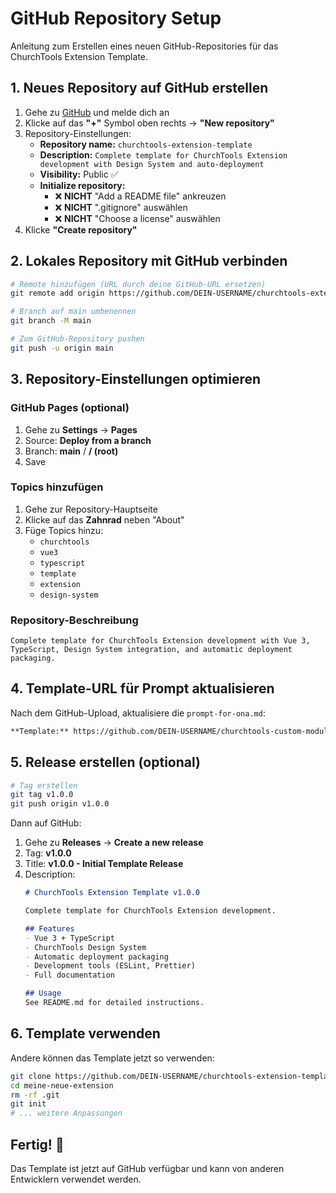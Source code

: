 # GitHub Repository Setup

Anleitung zum Erstellen eines neuen GitHub-Repositories für das ChurchTools Extension Template.

## 1. Neues Repository auf GitHub erstellen

1. Gehe zu [GitHub](https://github.com) und melde dich an
2. Klicke auf das **"+"** Symbol oben rechts → **"New repository"**
3. Repository-Einstellungen:
   - **Repository name:** `churchtools-extension-template`
   - **Description:** `Complete template for ChurchTools Extension development with Design System and auto-deployment`
   - **Visibility:** Public ✅
   - **Initialize repository:** 
     - ❌ **NICHT** "Add a README file" ankreuzen
     - ❌ **NICHT** ".gitignore" auswählen  
     - ❌ **NICHT** "Choose a license" auswählen
4. Klicke **"Create repository"**

## 2. Lokales Repository mit GitHub verbinden

```bash
# Remote hinzufügen (URL durch deine GitHub-URL ersetzen)
git remote add origin https://github.com/DEIN-USERNAME/churchtools-extension-template.git

# Branch auf main umbenennen
git branch -M main

# Zum GitHub-Repository pushen
git push -u origin main
```

## 3. Repository-Einstellungen optimieren

### GitHub Pages (optional)
1. Gehe zu **Settings** → **Pages**
2. Source: **Deploy from a branch**
3. Branch: **main** / **/ (root)**
4. Save

### Topics hinzufügen
1. Gehe zur Repository-Hauptseite
2. Klicke auf das **Zahnrad** neben "About"
3. Füge Topics hinzu:
   - `churchtools`
   - `vue3`
   - `typescript`
   - `template`
   - `extension`
   - `design-system`

### Repository-Beschreibung
```
Complete template for ChurchTools Extension development with Vue 3, TypeScript, Design System integration, and automatic deployment packaging.
```

## 4. Template-URL für Prompt aktualisieren

Nach dem GitHub-Upload, aktualisiere die `prompt-for-ona.md`:

```markdown
**Template:** https://github.com/DEIN-USERNAME/churchtools-custom-module-template
```

## 5. Release erstellen (optional)

```bash
# Tag erstellen
git tag v1.0.0
git push origin v1.0.0
```

Dann auf GitHub:
1. Gehe zu **Releases** → **Create a new release**
2. Tag: **v1.0.0**
3. Title: **v1.0.0 - Initial Template Release**
4. Description:
   ```markdown
   # ChurchTools Extension Template v1.0.0
   
   Complete template for ChurchTools Extension development.
   
   ## Features
   - Vue 3 + TypeScript
   - ChurchTools Design System
   - Automatic deployment packaging
   - Development tools (ESLint, Prettier)
   - Full documentation
   
   ## Usage
   See README.md for detailed instructions.
   ```

## 6. Template verwenden

Andere können das Template jetzt so verwenden:

```bash
git clone https://github.com/DEIN-USERNAME/churchtools-extension-template.git meine-neue-extension
cd meine-neue-extension
rm -rf .git
git init
# ... weitere Anpassungen
```

## Fertig! 🎉

Das Template ist jetzt auf GitHub verfügbar und kann von anderen Entwicklern verwendet werden.